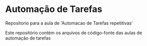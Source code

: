 # Automação de Tarefas

Repositorio para a aula de 'Automacao de Tarefas repetitivas'

Este repositório contém os arquivos de código-fonte das aulas de automação de tarefas